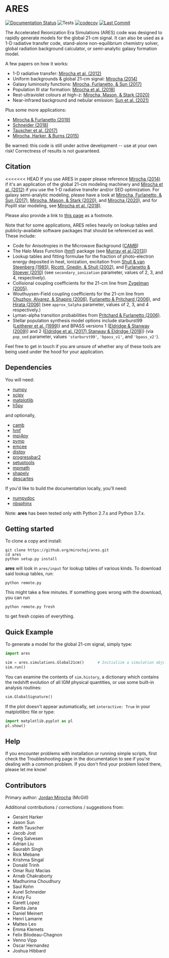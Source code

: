 # **ARES**
[![Documentation Status](https://readthedocs.org/projects/ares/badge/?version=latest)](http://ares.readthedocs.io/en/latest/?badge=latest) ![Tests](https://github.com/mirochaj/ares/actions/workflows/test_suite.yaml/badge.svg) [![codecov](https://codecov.io/gh/mirochaj/ares/branch/main/graph/badge.svg?token=Q3CCKIMQJF)](https://codecov.io/gh/mirochaj/ares) [![Last Commit](https://img.shields.io/github/last-commit/mirochaj/ares)](https://img.shields.io/github/last-commit/mirochaj/ares)

The Accelerated Reionization Era Simulations (ARES) code was designed to
rapidly generate models for the global 21-cm signal. It can also be used as a
1-D radiative transfer code, stand-alone non-equilibrium chemistry solver,
global radiation background calculator, or semi-analytic galaxy formation model.

A few papers on how it works:

- 1-D radiative transfer: [Mirocha et al. (2012)](http://adsabs.harvard.edu/abs/2012ApJ...756...94M)
- Uniform backgrounds \& global 21-cm signal: [Mirocha (2014)](http://adsabs.harvard.edu/abs/2014MNRAS.443.1211M)
- Galaxy luminosity functions: [Mirocha, Furlanetto, & Sun (2017)](https://ui.adsabs.harvard.edu/abs/2017MNRAS.464.1365M/abstract)
- Population III star formation: [Mirocha et al. (2018)](http://adsabs.harvard.edu/abs/2018MNRAS.478.5591M)
- Rest-ultraviolet colours at high-z: [Mirocha, Mason, & Stark (2020)](https://ui.adsabs.harvard.edu/abs/2020arXiv200507208M/abstract)
- Near-infrared background and nebular emission: [Sun et al. (2021)](https://ui.adsabs.harvard.edu/abs/2021MNRAS.508.1954S/abstract)

Plus some more applications:

- [Mirocha & Furlanetto (2019)](http://adsabs.harvard.edu/abs/2018arXiv180303272M)
- [Schneider (2018)](http://adsabs.harvard.edu/abs/2018PhRvD..98f3021S)
- [Tauscher et al. (2017)](http://adsabs.harvard.edu/abs/2018ApJ...853..187T)
- [Mirocha, Harker, & Burns (2015)](http://adsabs.harvard.edu/abs/2015ApJ...813...11M)

Be warned: this code is still under active development -- use at your own
risk! Correctness of results is not guaranteed.

## Citation

<<<<<<< HEAD
If you use ARES in paper please reference [Mirocha (2014)](http://adsabs.harvard.edu/abs/2014MNRAS.443.1211M) if it's an application of the global 21-cm modeling machinery and [Mirocha et al. (2012)](http://adsabs.harvard.edu/abs/2012ApJ...756...94M) if you use the 1-D radiative transfer and/or SED optimization. For galaxy semi-analytic modeling, please have a look at [Mirocha, Furlanetto, & Sun (2017)](http://adsabs.harvard.edu/abs/2016arXiv160700386M), [Mirocha, Mason, & Stark (2020)](https://ui.adsabs.harvard.edu/abs/2020arXiv200507208M/abstract), and [Mirocha (2020)](https://ui.adsabs.harvard.edu/abs/2020MNRAS.499.4534M/abstract), and for PopIII star modeling, see [Mirocha et al. (2018)](http://adsabs.harvard.edu/abs/2018MNRAS.478.5591M).

Please also provide a link to [this page](https://github.com/mirochaj/ares) as a footnote.

Note that for some applications, ARES relies heavily on lookup tables and publicly-available software packages that should be referenced as well. These include:

- Code for Anisotropies in the Microwave Background ([CAMB](https://camb.readthedocs.io/en/latest/))
- The Halo Mass Function ([hmf](https://hmf.readthedocs.io/en/latest/)) package (see [Murray et al.(2013)](https://arxiv.org/abs/1306.6721))
- Lookup tables and fitting formulae for the fraction of photo-electron energy deposited in heat, ionization, excitation from [Shull \& van Steenberg (1985)](https://ui.adsabs.harvard.edu/abs/1985ApJ...298..268S/abstract), [Ricotti, Gnedin, \& Shull (2002)](https://ui.adsabs.harvard.edu/abs/2002ApJ...575...33R/abstract), and [Furlanetto \& Stoever (2010)](https://ui.adsabs.harvard.edu/abs/2010MNRAS.404.1869F/abstract) (see `secondary_ionization` parameter, values of 2, 3, and 4, respectively).
- Collisional coupling coefficients for the 21-cm line from [Zygelman (2005)](https://ui.adsabs.harvard.edu/abs/2005ApJ...622.1356Z/abstract).
- Wouthuysen-Field coupling coefficients for the 21-cm line from [Chuzhoy, Alvarez, & Shapiro (2006)](https://ui.adsabs.harvard.edu/abs/2006ApJ...651....1C/abstract), [Furlanetto \& Pritchard (2006)](https://ui.adsabs.harvard.edu/abs/2006MNRAS.372.1093F/abstract), and [Hirata (2006)](https://ui.adsabs.harvard.edu/abs/2006MNRAS.367..259H/abstract) (see `approx_Salpha` parameter, values of 2, 3, and 4 respectively.)
- Lyman-alpha transition probabilities from [Pritchard \& Furlanetto (2006)](https://ui.adsabs.harvard.edu/abs/2006MNRAS.367.1057P/abstract).
- Stellar population synthesis model options include starburst99 ([Leitherer et al. (1999)](https://ui.adsabs.harvard.edu/abs/1999ApJS..123....3L/abstract)) and BPASS versions 1 ([Eldridge \& Stanway (2009)](https://ui.adsabs.harvard.edu/abs/2009MNRAS.400.1019E/abstract)) and 2 ([Eldridge et al. (2017)](https://ui.adsabs.harvard.edu/abs/2017PASA...34...58E/abstract),[Stanway \& Eldridge (2018)](https://ui.adsabs.harvard.edu/abs/2018MNRAS.479...75S/abstract)) (via `pop_sed` parameter, values `'starburst99'`, `'bpass_v1'`, and `'bpass_v2'`).

Feel free to get in touch if you are unsure of whether any of these tools are being used under the hood for your application.

## Dependencies

You will need:

- [numpy](http://www.numpy.org/)
- [scipy](http://www.scipy.org/)
- [matplotlib](http://matplotlib.org/)
- [h5py](http://www.h5py.org/)

and optionally,

- [camb](https://camb.readthedocs.io/en/latest/)
- [hmf](https://github.com/steven-murray/hmf)
- [mpi4py](http://mpi4py.scipy.org)
- [pymp](https://github.com/classner/pymp)
- [emcee](http://dan.iel.fm/emcee/current/)
- [distpy](https://bitbucket.org/ktausch/distpy)
- [progressbar2](http://progressbar-2.readthedocs.io/en/latest/)
- [setuptools](https://pypi.python.org/pypi/setuptools)
- [mpmath](http://mpmath.googlecode.com/svn-history/r1229/trunk/doc/build/setup.html)
- [shapely](https://pypi.python.org/pypi/Shapely)
- [descartes](https://pypi.python.org/pypi/descartes)

If you'd like to build the documentation locally, you'll need:

- [numpydoc](https://numpydoc.readthedocs.io/en/latest/)
- [nbsphinx](https://nbsphinx.readthedocs.io/en/0.8.8/)

Note: **ares** has been tested only with Python 2.7.x and Python 3.7.x.

## Getting started

To clone a copy and install:

```
git clone https://github.org/mirochaj/ares.git
cd ares
python setup.py install
```

**ares** will look in ``ares/input`` for lookup tables of various kinds. To download said lookup tables, run:

```
python remote.py
```

This might take a few minutes. If something goes wrong with the download, you can run

```
python remote.py fresh
```

to get fresh copies of everything.

## Quick Example

To generate a model for the global 21-cm signal, simply type:

```python
import ares

sim = ares.simulations.Global21cm()      # Initialize a simulation object
sim.run()   
```                                               

You can examine the contents of ``sim.history``, a dictionary which contains
the redshift evolution of all IGM physical quantities, or use some built-in
analysis routines:

```python
sim.GlobalSignature()
```    

If the plot doesn't appear automatically, set ``interactive: True`` in your matplotlibrc file or type:

```python
import matplotlib.pyplot as pl
pl.show()
```

## Help

If you encounter problems with installation or running simple scripts, first check the Troubleshooting page in the documentation to see if you're dealing with a common problem. If you don't find your problem listed there, please let me know!

## Contributors

Primary author: [Jordan Mirocha](https://sites.google.com/site/jordanmirocha/home) (McGill)

Additional contributions / corrections / suggestions from:

- Geraint Harker
- Jason Sun
- Keith Tauscher
- Jacob Jost
- Greg Salvesen
- Adrian Liu
- Saurabh Singh
- Rick Mebane
- Krishma Singal
- Donald Trinh
- Omar Ruiz Macias
- Arnab Chakraborty
- Madhurima Choudhury
- Saul Kohn
- Aurel Schneider
- Kristy Fu
- Garett Lopez
- Ranita Jana
- Daniel Meinert
- Henri Lamarre
- Matteo Leo
- Emma Klemets
- Felix Bilodeau-Chagnon
- Venno Vipp
- Oscar Hernandez
- Joshua Hibbard
